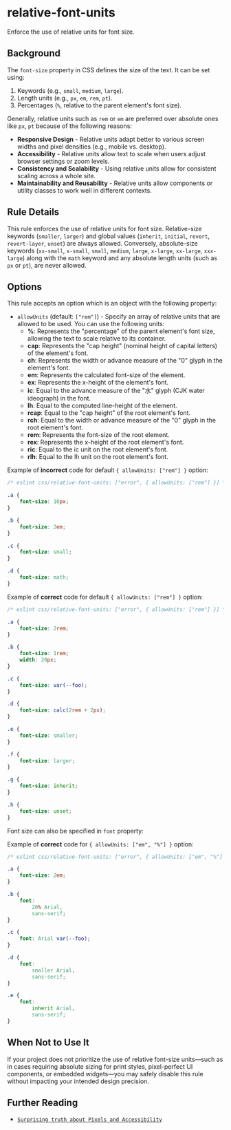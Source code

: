 # relative-font-units

Enforce the use of relative units for font size.

## Background

The `font-size` property in CSS defines the size of the text. It can be set using:

1. Keywords (e.g., `small`, `medium`, `large`).
1. Length units (e.g., `px`, `em`, `rem`, `pt`).
1. Percentages (`%`, relative to the parent element's font size).

Generally, relative units such as `rem` or `em` are preferred over absolute ones like `px`, `pt` because of the following reasons:

- **Responsive Design** - Relative units adapt better to various screen widths and pixel densities (e.g., mobile vs. desktop).
- **Accessibility** - Relative units allow text to scale when users adjust browser settings or zoom levels.
- **Consistency and Scalability** - Using relative units allow for consistent scaling across a whole site.
- **Maintainability and Reusability** - Relative units allow components or utility classes to work well in different contexts.

## Rule Details

This rule enforces the use of relative units for font size. Relative-size keywords (`smaller`, `larger`) and global values (`inherit`, `initial`, `revert`, `revert-layer`, `unset`) are always allowed. Conversely, absolute-size keywords (`xx-small`, `x-small`, `small`, `medium`, `large`, `x-large`, `xx-large`, `xxx-large`) along with the `math` keyword and any absolute length units (such as `px` or `pt`), are never allowed.

## Options

This rule accepts an option which is an object with the following property:

- `allowUnits` (default: `["rem"]`) - Specify an array of relative units that are allowed to be used. You can use the following units:
    - **%**: Represents the "percentage" of the parent element's font size, allowing the text to scale relative to its container.
    - **cap**: Represents the "cap height" (nominal height of capital letters) of the element's font.
    - **ch**: Represents the width or advance measure of the "0" glyph in the element's font.
    - **em**: Represents the calculated font-size of the element.
    - **ex**: Represents the x-height of the element's font.
    - **ic**: Equal to the advance measure of the "水" glyph (CJK water ideograph) in the font.
    - **lh**: Equal to the computed line-height of the element.
    - **rcap**: Equal to the "cap height" of the root element's font.
    - **rch**: Equal to the width or advance measure of the "0" glyph in the root element's font.
    - **rem**: Represents the font-size of the root element.
    - **rex**: Represents the x-height of the root element's font.
    - **ric**: Equal to the ic unit on the root element's font.
    - **rlh**: Equal to the lh unit on the root element's font.

Example of **incorrect** code for default `{ allowUnits: ["rem"] }` option:

```css
/* eslint css/relative-font-units: ["error", { allowUnits: ["rem"] }] */

.a {
	font-size: 10px;
}

.b {
	font-size: 2em;
}

.c {
	font-size: small;
}

.d {
	font-size: math;
}
```

Example of **correct** code for default `{ allowUnits: ["rem"] }` option:

```css
/* eslint css/relative-font-units: ["error", { allowUnits: ["rem"] }] */

.a {
	font-size: 2rem;
}

.b {
	font-size: 1rem;
	width: 20px;
}

.c {
	font-size: var(--foo);
}

.d {
	font-size: calc(2rem + 2px);
}

.e {
	font-size: smaller;
}

.f {
	font-size: larger;
}

.g {
	font-size: inherit;
}

.h {
	font-size: unset;
}
```

Font size can also be specified in `font` property:

Example of **correct** code for `{ allowUnits: ["em", "%"] }` option:

```css
/* eslint css/relative-font-units: ["error", { allowUnits: ["em", "%"] }] */

.a {
	font-size: 2em;
}

.b {
	font:
		20% Arial,
		sans-serif;
}

.c {
	font: Arial var(--foo);
}

.d {
	font:
		smaller Arial,
		sans-serif;
}

.e {
	font:
		inherit Arial,
		sans-serif;
}
```

## When Not to Use It

If your project does not prioritize the use of relative font-size units—such as in cases requiring absolute sizing for print styles, pixel-perfect UI components, or embedded widgets—you may safely disable this rule without impacting your intended design precision.

## Further Reading

- [`Surprising truth about Pixels and Accessibility`](https://www.joshwcomeau.com/css/surprising-truth-about-pixels-and-accessibility/)

